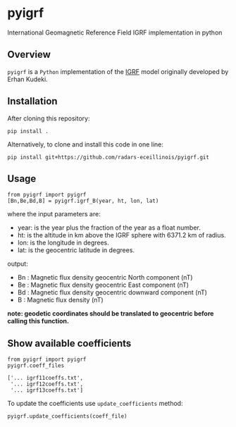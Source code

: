 pyigrf
======
International Geomagnetic Reference Field IGRF implementation in python

Overview
--------
`pyigrf` is a `Python` implementation of the [IGRF](https://www.ngdc.noaa.gov/IAGA/vmod/igrf.html) model originally developed by Erhan Kudeki.

Installation
------------
After cloning this repository:

    pip install .

Alternatively, to clone and install this code in one line:

    pip install git+https://github.com/radars-eceillinois/pyigrf.git

Usage
-----

    from pyigrf import pyigrf
    [Bn,Be,Bd,B] = pyigrf.igrf_B(year, ht, lon, lat)

where the input parameters are:
- year: is the year plus the fraction of the year as a float number.
- ht: is the altitude in km above the IGRF sphere with 6371.2 km of radius.
- lon: is the longitude in degrees.
- lat: is the geocentric latitude in degrees.

output:
- Bn : Magnetic flux density geocentric North component (nT)
- Be : Magnetic flux density geocentric East component (nT)
- Bd : Magnetic flux density geocentric downward component (nT)
- B  : Magnetic flux density (nT)

**note: geodetic coordinates should be translated to geocentric before calling this function.**

Show available coefficients
---------------------------

    from pyigrf import pyigrf
    pyigrf.coeff_files

    ['... igrf11coeffs.txt',
     '... igrf12coeffs.txt',
     '... igrf13coeffs.txt']

To update the coefficients use `update_coefficients` method:

    pyigrf.update_coefficients(coeff_file)
